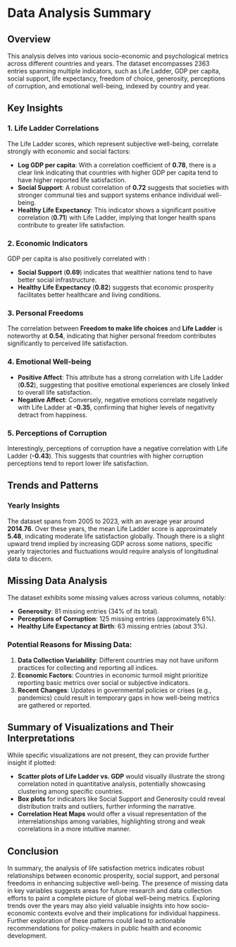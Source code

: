 # Data Analysis Summary

## Overview
This analysis delves into various socio-economic and psychological metrics across different countries and years. The dataset encompasses 2363 entries spanning multiple indicators, such as Life Ladder, GDP per capita, social support, life expectancy, freedom of choice, generosity, perceptions of corruption, and emotional well-being, indexed by country and year.

## Key Insights

### 1. Life Ladder Correlations
The Life Ladder scores, which represent subjective well-being, correlate strongly with economic and social factors:
- **Log GDP per capita**: With a correlation coefficient of **0.78**, there is a clear link indicating that countries with higher GDP per capita tend to have higher reported life satisfaction.
- **Social Support**: A robust correlation of **0.72** suggests that societies with stronger communal ties and support systems enhance individual well-being.
- **Healthy Life Expectancy**: This indicator shows a significant positive correlation (**0.71**) with Life Ladder, implying that longer health spans contribute to greater life satisfaction.

### 2. Economic Indicators
GDP per capita is also positively correlated with :
- **Social Support** (**0.69**) indicates that wealthier nations tend to have better social infrastructure.
- **Healthy Life Expectancy** (**0.82**) suggests that economic prosperity facilitates better healthcare and living conditions.

### 3. Personal Freedoms
The correlation between **Freedom to make life choices** and **Life Ladder** is noteworthy at **0.54**, indicating that higher personal freedom contributes significantly to perceived life satisfaction. 

### 4. Emotional Well-being
- **Positive Affect**: This attribute has a strong correlation with Life Ladder (**0.52**), suggesting that positive emotional experiences are closely linked to overall life satisfaction.
- **Negative Affect**: Conversely, negative emotions correlate negatively with Life Ladder at **-0.35**, confirming that higher levels of negativity detract from happiness.

### 5. Perceptions of Corruption
Interestingly, perceptions of corruption have a negative correlation with Life Ladder (**-0.43**). This suggests that countries with higher corruption perceptions tend to report lower life satisfaction.

## Trends and Patterns

### Yearly Insights
The dataset spans from 2005 to 2023, with an average year around **2014.76**. Over these years, the mean Life Ladder score is approximately **5.48**, indicating moderate life satisfaction globally. Though there is a slight upward trend implied by increasing GDP across some nations, specific yearly trajectories and fluctuations would require analysis of longitudinal data to discern.

## Missing Data Analysis

The dataset exhibits some missing values across various columns, notably:
- **Generosity**: 81 missing entries (34% of its total).
- **Perceptions of Corruption**: 125 missing entries (approximately 6%).
- **Healthy Life Expectancy at Birth**: 63 missing entries (about 3%).

### Potential Reasons for Missing Data:
1. **Data Collection Variability**: Different countries may not have uniform practices for collecting and reporting all indices.
2. **Economic Factors**: Countries in economic turmoil might prioritize reporting basic metrics over social or subjective indicators.
3. **Recent Changes**: Updates in governmental policies or crises (e.g., pandemics) could result in temporary gaps in how well-being metrics are gathered or reported.

## Summary of Visualizations and Their Interpretations

While specific visualizations are not present, they can provide further insight if plotted:

- **Scatter plots of Life Ladder vs. GDP** would visually illustrate the strong correlation noted in quantitative analysis, potentially showcasing clustering among specific countries.
- **Box plots** for indicators like Social Support and Generosity could reveal distribution traits and outliers, further informing the narrative.
- **Correlation Heat Maps** would offer a visual representation of the interrelationships among variables, highlighting strong and weak correlations in a more intuitive manner.

## Conclusion

In summary, the analysis of life satisfaction metrics indicates robust relationships between economic prosperity, social support, and personal freedoms in enhancing subjective well-being. The presence of missing data in key variables suggests areas for future research and data collection efforts to paint a complete picture of global well-being metrics. Exploring trends over the years may also yield valuable insights into how socio-economic contexts evolve and their implications for individual happiness. Further exploration of these patterns could lead to actionable recommendations for policy-makers in public health and economic development.